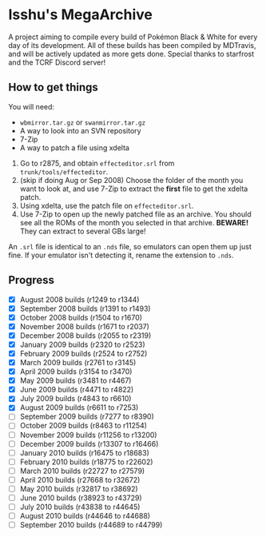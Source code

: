 # Isshu's MegaArchive
A project aiming to compile every build of Pokémon Black &amp; White for every day of its development. All of these builds has been compiled by MDTravis, and will be actively updated as more gets done. Special thanks to starfrost and the TCRF Discord server!
## How to get things
You will need: 
- `wbmirror.tar.gz` or `swanmirror.tar.gz`
- A way to look into an SVN repository
- 7-Zip
- A way to patch a file using xdelta
1. Go to r2875, and obtain `effecteditor.srl` from `trunk/tools/effecteditor`.
2. (skip if doing Aug or Sep 2008) Choose the folder of the month you want to look at, and use 7-Zip to extract the **first** file to get the xdelta patch.
3. Using xdelta, use the patch file on `effecteditor.srl`.
4. Use 7-Zip to open up the newly patched file as an archive. You should see all the ROMs of the month you selected in that archive. **BEWARE!** They can extract to several GBs large!

An `.srl` file is identical to an `.nds` file, so emulators can open them up just fine. If your emulator isn't detecting it, rename the extension to `.nds`.
## Progress
- [x] August 2008 builds (r1249 to r1344)
- [x] September 2008 builds (r1391 to r1493)
- [x] October 2008 builds (r1504 to r1670)
- [x] November 2008 builds (r1671 to r2037)
- [x] December 2008 builds (r2055 to r2319)
- [x] January 2009 builds (r2320 to r2523)
- [x] February 2009 builds (r2524 to r2752)
- [x] March 2009 builds (r2761 to r3145)
- [x] April 2009 builds (r3154 to r3470)
- [x] May 2009 builds (r3481 to r4467)
- [x] June 2009 builds (r4471 to r4822)
- [x] July 2009 builds (r4843 to r6610)
- [x] August 2009 builds (r6611 to r7253)
- [ ] September 2009 builds (r7277 to r8390)
- [ ] October 2009 builds (r8463 to r11254)
- [ ] November 2009 builds (r11256 to r13200)
- [ ] December 2009 builds (r13307 to r16466)
- [ ] January 2010 builds (r16475 to r18683)
- [ ] February 2010 builds (r18775 to r22602)
- [ ] March 2010 builds (r22727 to r27579)
- [ ] April 2010 builds (r27668 to r32672)
- [ ] May 2010 builds (r32817 to r38692)
- [ ] June 2010 builds (r38923 to r43729)
- [ ] July 2010 builds (r43838 to r44645)
- [ ] August 2010 builds (r44646 to r44688)
- [ ] September 2010 builds (r44689 to r44799)
